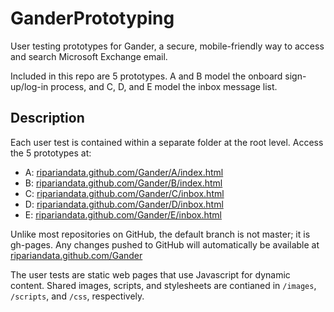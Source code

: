 GanderPrototyping
======

User testing prototypes for Gander, a secure, mobile-friendly way to access and search Microsoft Exchange email. 

Included in this repo are 5 prototypes. A and B model the onboard sign-up/log-in process, and C, D, and E model the inbox message list. 

Description
------------
Each user test is contained within a separate folder at the root level. Access the 5 prototypes at:
* A: [ripariandata.github.com/Gander/A/index.html](http://ripariandata.github.com/Gander/A/index.html)
* B: [ripariandata.github.com/Gander/B/index.html](http://ripariandata.github.com/Gander/B/index.html)
* C: [ripariandata.github.com/Gander/C/inbox.html](http://ripariandata.github.com/Gander/C/inbox.html)
* D: [ripariandata.github.com/Gander/D/inbox.html](http://ripariandata.github.com/Gander/D/inbox.html)
* E: [ripariandata.github.com/Gander/E/inbox.html](http://ripariandata.github.com/Gander/E/inbox.html)

Unlike most repositories on GitHub, the default branch is not master; it is gh-pages. 
Any changes pushed to GitHub will automatically be available at [ripariandata.github.com/Gander](http://ripariandata.github.com/Gander)

The user tests are static web pages that use Javascript for dynamic content. 
Shared images, scripts, and stylesheets are contianed in `/images`, `/scripts`, and `/css`, respectively.
